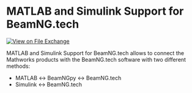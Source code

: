 # MATLAB and Simulink Support for BeamNG.tech

[![View on File Exchange](https://www.mathworks.com/matlabcentral/images/matlab-file-exchange.svg)]()

MATLAB and Simulink Support for BeamNG.tech allows to connect the Mathworks products with the BeamNG.tech software with two different methods:

- MATLAB $\leftrightarrow$ BeamNGpy $\leftrightarrow$ BeamNG.tech
- Simulink $\leftrightarrow$ BeamNG.tech